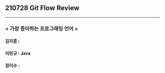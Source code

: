 ## 210728 Git Flow Review

---

### < 가장 종아하는 프로그래밍 언어 >



#### 김지훈 : 

#### 이민규 : Java

#### 정이수 :  

